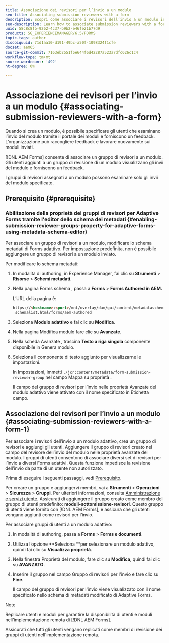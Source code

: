 ```yaml
---
title: Associazione dei revisori per l’invio a un modulo
seo-title: Associating submission reviewers with a form
description: Scopri come associare i revisori dell’invio a un modulo in [!DNL AEM Forms]. I revisori associati esaminano un modulo inviato tramite il portale dei moduli.
seo-description: Learn how to associate submission reviewers with a form in [!DNL AEM Forms]. Associated reviewers review a form submitted via forms portal.
uuid: 58c8c8fb-9262-4c37-b9b2-e46fe21b77d9
products: SG_EXPERIENCEMANAGER/6.5/FORMS
topic-tags: author
discoiquuid: 71d1aa10-d191-49bc-a50f-1098324f1cfe
docset: aem65
source-git-commit: 7163eb2551f5e644f6d42287a523a7dfc626c1c4
workflow-type: tm+mt
source-wordcount: '492'
ht-degree: 0%

---
```



# Associazione dei revisori per l’invio a un modulo {#associating-submission-reviewers-with-a-form}

Quando si crea un modulo, è possibile specificare gli utenti che esaminano l’invio del modulo tramite il portale dei moduli e forniscono un feedback. L’organizzazione può raccogliere feedback e lavorare nuovamente sui moduli inviati.

[!DNL AEM Forms] consente di associare un gruppo di revisori a un modulo. Gli utenti aggiunti a un gruppo di revisione di un modulo visualizzano gli invii del modulo e forniscono un feedback.

I gruppi di revisori assegnati a un modulo possono esaminare solo gli invii del modulo specificato.

## Prerequisito {#prerequisite}

### Abilitazione della proprietà dei gruppi di revisori per Adaptive Forms tramite l&#39;editor dello schema dei metadati {#enabling-submission-reviewer-groups-property-for-adaptive-forms-using-metadata-schema-editor}

Per associare un gruppo di revisori a un modulo, modificare lo schema metadati di Forms adattivo. Per impostazione predefinita, non è possibile aggiungere un gruppo di revisori a un modulo inviato.

Per modificare lo schema metadati:

1. In modalità di authoring, in Experience Manager, fai clic su **Strumenti** > **Risorse** > **Schemi metadati**.
1. Nella pagina Forms schema , passa a **Forms** > **Forms Authored in AEM.**

   L’URL della pagina è:

   ```html
   https://<hostname>:<port>/mnt/overlay/dam/gui/content/metadataschemaeditor/
    schemalist.html/forms/aem-authored
   ```

1. Seleziona **Modulo adattivo** e fai clic su **Modifica**.
1. Nella pagina Modifica modulo fare clic su **Avanzate**.
1. Nella scheda Avanzate , trascina **Testo a riga singola** componente disponibile in Genera modulo.
1. Seleziona il componente di testo aggiunto per visualizzarne le impostazioni.

   In Impostazioni, immetti `./jcr:content/metadata/form-submission-reviewer-group` nel campo Mappa su proprietà .

   Il campo del gruppo di revisori per l’invio nelle proprietà Avanzate del modulo adattivo viene attivato con il nome specificato in Etichetta campo.

## Associazione dei revisori per l’invio a un modulo {#associating-submission-reviewers-with-a-form-1}

Per associare i revisori dell’invio a un modulo adattivo, crea un gruppo di revisori e aggiungi gli utenti. Aggiungere il gruppo di revisori creato nel campo del revisore dell’invio del modulo nelle proprietà avanzate del modulo.
I gruppi di utenti consentono di associare diversi set di revisori per l’invio a diversi Forms adattivi. Questa funzione impedisce la revisione dell’invio da parte di un utente non autorizzato.

Prima di eseguire i seguenti passaggi, vedi [Prerequisito](adding-reviewers-form.md#prerequisite).

Per creare un gruppo e aggiungervi membri, vai a **Strumenti** > **Operazioni** > **Sicurezza** > **Gruppi**.
Per ulteriori informazioni, consulta [Amministrazione e servizi utente](https://experienceleague.adobe.com/docs/experience-manager-65/administering/security/security.html).
Assicurati di aggiungere il gruppo creato come membro del gruppo di utenti predefinito: **moduli-sottomissione-revisori**. Questo gruppo di utenti viene fornito con [!DNL AEM Forms], e assicura che gli utenti vengano aggiunti come revisori per l’invio.

Per associare gruppi di utenti a un modulo adattivo:

1. In modalità di authoring, passa a **Forms** > **Forms e documenti**.
1. Utilizza l’opzione **Seleziona **per selezionare un modulo adattivo, quindi fai clic su **Visualizza proprietà**.
1. Nella finestra Proprietà del modulo, fare clic su **Modifica**, quindi fai clic su **AVANZATO**.
1. Inserire il gruppo nel campo Gruppo di revisori per l&#39;invio e fare clic su **Fine**.

   Il campo del gruppo di revisori per l&#39;invio viene visualizzato con il nome specificato nello schema di metadati modificato di Adaptive Forms.

>[!NOTE]
>
>Replicare utenti e moduli per garantire la disponibilità di utenti e moduli nell’implementazione remota di [!DNL AEM Forms].
>
>Assicurati che tutti gli utenti vengano replicati come membri di revisione dei gruppi di utenti nell&#39;implementazione remota.

